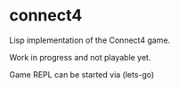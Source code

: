 # connect4
Lisp implementation of the Connect4 game.

Work in progress and not playable yet.

Game REPL can be started via (lets-go)
